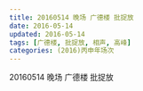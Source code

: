 ```yaml
---
title: 20160514 晚场 广德楼 批捉放
date: 2016-05-14
updated: 2016-05-14
tags: [广德楼, 批捉放, 相声, 高峰] 
categories: (2016)丙申年场次 
---
```

20160514 晚场 广德楼 批捉放
